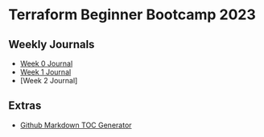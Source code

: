 # Terraform Beginner Bootcamp 2023


## Weekly Journals
- [Week 0 Journal](journal/week0.md)
- [Week 1 Journal](journal/week1.md)
- [Week 2 Journal]


## Extras
  - [Github Markdown TOC Generator](https://ecotrust-canada.github.io/markdown-toc/)





